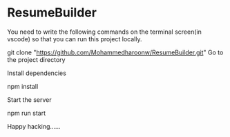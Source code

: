 # ResumeBuilder

 You need to write the following commands on the terminal screen(in vscode) so that you can run this project locally.

git clone "https://github.com/Mohammedharoonw/ResumeBuilder.git" Go to the project directory

Install dependencies

npm install

Start the server

npm run start

Happy hacking......
